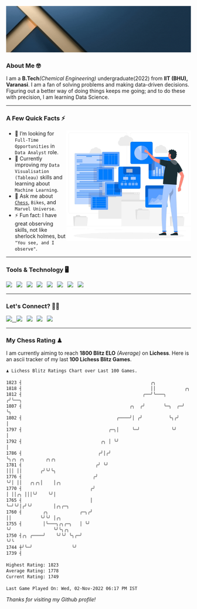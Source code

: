   <img src= "https://github.com/Laxman-Lakhan/Laxman-Lakhan/blob/master/Assets/Header.gif">

### About Me 🤓

I am a **B.Tech**_(Chemical Engineering)_ undergraduate(2022) from **IIT (BHU), Varanasi**. I am a fan of solving problems and making data-driven decisions. Figuring out a better way of doing things keeps me going; and to do these with precision, I am learning Data Science.

---

### A Few Quick Facts ⚡️
<img align="right" alt="Coding" width="340" src="https://github.com/Laxman-Lakhan/Laxman-Lakhan/blob/master/Assets/Data_Vector.jpg">   

- 🤝 I’m looking for `Full-Time Opportunities` in `Data Analyst` role.
- 📖 Currently improving my `Data Visualisation (Tableau)` skills and learning about `Machine Learning`.
- 💬 Ask me about [`Chess`](https://lichess.org/@/YourKingIsInDanger), `Bikes`, and `Marvel Universe`.
- ⚡️ Fun fact: I have great observing skills, not like sherlock holmes, but `"You see, and I observe"`.

---
### Tools & Technology 🖥

<img src="https://img.shields.io/badge/Python-white?logo=Python&logoColor=ColorName&style=ShieldStyle" /> &nbsp;
<img src="https://img.shields.io/badge/MySQL-white?logo=MySQL&logoColor=ColorName&style=ShieldStyle" /> &nbsp;
<img src="https://img.shields.io/badge/Tableau-white?logo=Tableau&logoColor=ColorName&style=ShieldStyle" /> &nbsp;
<img src="https://img.shields.io/badge/Excel-white?logo=Microsoft+Excel&logoColor=196F3D&style=ShieldStyle" /> &nbsp;
<img src="https://img.shields.io/badge/Jupyter-white?logo=Jupyter&logoColor=ColorName&style=ShieldStyle" /> &nbsp;
<img src="https://img.shields.io/badge/pandas-white?logo=Pandas&logoColor=000080&style=ShieldStyle" /> &nbsp;
<img src="https://img.shields.io/badge/numpy-white?logo=Numpy&logoColor=85C1E9&style=ShieldStyle" /> &nbsp;
<img src="https://img.shields.io/badge/scikit learn-white?logo=Scikit+Learn&logoColor=ColorName&style=ShieldStyle" /> &nbsp;



---

### Let's Connect? 🫳🏻

<a href="mailto:laxmansingh.lakhan@gmail.com"> <img src="https://img.icons8.com/fluent/48/000000/gmail.png" width="3.5%"/> &nbsp;
[<img src="https://img.icons8.com/color/48/000000/linkedin.png" width="3.5%"/>](https://www.linkedin.com/in/laxman-lakhan/)  &nbsp;
[<img src="https://img.icons8.com/fluent/48/000000/facebook-new.png" width="3.5%"/>](https://www.facebook.com/s.laxmanlakhan/)  &nbsp;
[<img src="https://img.icons8.com/fluent/48/000000/instagram-new.png" width="3.5%"/>](https://www.instagram.com/laxman.lakhan/)  &nbsp;
[<img src="https://img.icons8.com/color/48/000000/twitter.png" width="3.5%"/>](https://twitter.com/laxman__lakhan)  &nbsp;

 ---
  
### My Chess Rating ♟
  
I am currently aiming to reach **1800 Blitz ELO** *(Average)* on **Lichess**. Here is an ascii tracker of my last **100 Lichess Blitz Games**.

  ```
  ♟︎ 𝙻𝚒𝚌𝚑𝚎𝚜𝚜 𝙱𝚕𝚒𝚝𝚣 𝚁𝚊𝚝𝚒𝚗𝚐𝚜 𝙲𝚑𝚊𝚛𝚝 𝚘𝚟𝚎𝚛 𝙻𝚊𝚜𝚝 𝟷00 𝙶𝚊𝚖𝚎𝚜.
  
1823 ┤                                                 ╭╮
1818 ┤                                                 ││           ╭╮
1812 ┤                                              ╭──╯╰───╮      ╭╯╰──╮
1807 ┤                                         ╭╮  ╭╯       ╰─╮  ╭─╯    ╰╮
1802 ┤                                    ╭────╯│ ╭╯          ╰╮╭╯       │
1797 ┤                                 ╭─╮│     ╰─╯            ╰╯        │
1792 ┤                              ╭╮ │ ╰╯                              │
1786 ┤                             ╭╯│╭╯                                 ╰╮╭╮ ╭╮        ╭╮╭╮
1781 ┤                            ╭╯ ╰╯                                   │││ ││       ╭╯╰╯╰╮
1776 ┤                           ╭╯                                       ╰╯│ ││   ╭╮╭╮│    │╭╮
1770 ┤                          ╭╯                                          │ ││╭╮ │││╰╯    ╰╯│
1765 ┤                          │                                           ╰─╯╰╯│╭╯╰╯        │╭╮╭─╮
1760 ┤        ╭╮            ╭─╮╭╯                                                ││           ╰╯╰╯ │╭╮
1755 ┤        │╰───╮╭╮╭─╮   │ ╰╯                                                 ╰╯                ╰╯╰╮╭╮
1750 ┤╭╮ ╭────╯    ╰╯╰╯ ╰╮╭─╯                                                                         ╰╯╰
1744 ┼╯╰─╯               ╰╯
1739 ┤ 

Highest Rating: 1823
Average Rating: 1778
Current Rating: 1749 

Last Game Played On: Wed, 02-Nov-2022 06:17 PM IST
  ```
  
  
*Thanks for visiting my Github profile!*
